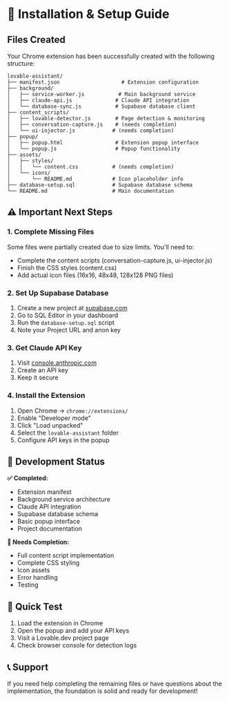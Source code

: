 # 🚀 Installation & Setup Guide

## Files Created

Your Chrome extension has been successfully created with the following structure:

```
lovable-assistant/
├── manifest.json                    # Extension configuration
├── background/
│   ├── service-worker.js           # Main background service
│   ├── claude-api.js              # Claude API integration  
│   └── database-sync.js           # Supabase database client
├── content_scripts/
│   ├── lovable-detector.js        # Page detection & monitoring
│   ├── conversation-capture.js    # (needs completion)
│   └── ui-injector.js            # (needs completion)
├── popup/
│   ├── popup.html                 # Extension popup interface
│   └── popup.js                   # Popup functionality
├── assets/
│   ├── styles/
│   │   └── content.css           # (needs completion)
│   └── icons/
│       └── README.md             # Icon placeholder info
├── database-setup.sql            # Supabase database schema
└── README.md                     # Main documentation
```

## ⚠️ Important Next Steps

### 1. Complete Missing Files
Some files were partially created due to size limits. You'll need to:

- Complete the content scripts (conversation-capture.js, ui-injector.js)
- Finish the CSS styles (content.css)
- Add actual icon files (16x16, 48x48, 128x128 PNG files)

### 2. Set Up Supabase Database
1. Create a new project at [supabase.com](https://supabase.com)
2. Go to SQL Editor in your dashboard
3. Run the `database-setup.sql` script
4. Note your Project URL and anon key

### 3. Get Claude API Key
1. Visit [console.anthropic.com](https://console.anthropic.com)
2. Create an API key
3. Keep it secure

### 4. Install the Extension
1. Open Chrome → `chrome://extensions/`
2. Enable "Developer mode"
3. Click "Load unpacked"
4. Select the `lovable-assistant` folder
5. Configure API keys in the popup

## 🔧 Development Status

**✅ Completed:**
- Extension manifest
- Background service architecture
- Claude API integration
- Supabase database schema
- Basic popup interface
- Project documentation

**🚧 Needs Completion:**
- Full content script implementation
- Complete CSS styling
- Icon assets
- Error handling
- Testing

## 🎯 Quick Test

1. Load the extension in Chrome
2. Open the popup and add your API keys
3. Visit a Lovable.dev project page
4. Check browser console for detection logs

## 📞 Support

If you need help completing the remaining files or have questions about the implementation, the foundation is solid and ready for development!
